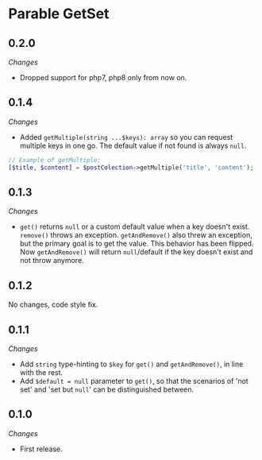 # Parable GetSet

## 0.2.0

_Changes_
- Dropped support for php7, php8 only from now on.

## 0.1.4

_Changes_
- Added `getMultiple(string ...$keys): array` so you can request multiple keys in one go. The default value if not found is always `null`.

```php
// Example of getMultiple:
[$title, $content] = $postColection->getMultiple('title', 'content');
```

## 0.1.3

_Changes_
- `get()` returns `null` or a custom default value when a key doesn't exist. `remove()` throws an exception. `getAndRemove()` also threw an exception, but the primary goal is to get the value. This behavior has been flipped. Now `getAndRemove()` will return `null`/default if the key doesn't exist and not throw anymore.

## 0.1.2

No changes, code style fix.

## 0.1.1

_Changes_
- Add `string` type-hinting to `$key` for `get()` and `getAndRemove()`, in line with the rest.
- Add `$default = null` parameter to `get()`, so that the scenarios of 'not set' and 'set but `null`' can be distinguished between.

## 0.1.0

_Changes_
- First release.
